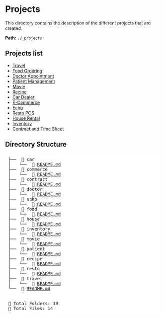 # Projects

This directory contains the description of the different projects that are created.

**Path:** `./_projects`

## Projects list

- [Travel](./travel/README.md)
- [Food Ordering](./food/README.md)
- [Doctor Appointment](./doctor/README.md)
- [Patient Management](./patient/README.md)
- [Movie](./movie/README.md)
- [Recipe](./recipe/README.md)
- [Car Dealer](./car/README.md)
- [E-Commerce](./commerce/README.md)
- [Echo](./echo/README.md)
- [Resto POS](./resto/README.md)
- [House Rental](./house/README.md)
- [Inventory](./inventory/README.md)
- [Contract and Time Sheet](./contract/README.md)


## Directory Structure
<pre style="background-color: white; padding: 10px;">
├──  📂 car
│   └──  📄 <a href="car/README.md">README.md</a>
├──  📂 commerce
│   └──  📄 <a href="commerce/README.md">README.md</a>
├──  📂 contract
│   └──  📄 <a href="contract/README.md">README.md</a>
├──  📂 doctor
│   └──  📄 <a href="doctor/README.md">README.md</a>
├──  📂 echo
│   └──  📄 <a href="echo/README.md">README.md</a>
├──  📂 food
│   └──  📄 <a href="food/README.md">README.md</a>
├──  📂 house
│   └──  📄 <a href="house/README.md">README.md</a>
├──  📂 inventory
│   └──  📄 <a href="inventory/README.md">README.md</a>
├──  📂 movie
│   └──  📄 <a href="movie/README.md">README.md</a>
├──  📂 patient
│   └──  📄 <a href="patient/README.md">README.md</a>
├──  📂 recipe
│   └──  📄 <a href="recipe/README.md">README.md</a>
├──  📂 resto
│   └──  📄 <a href="resto/README.md">README.md</a>
├──  📂 travel
│   └──  📄 <a href="travel/README.md">README.md</a>
└──  📄 <a href="README.md">README.md</a>


📂 Total Folders: 13
📄 Total Files: 14
</pre>
